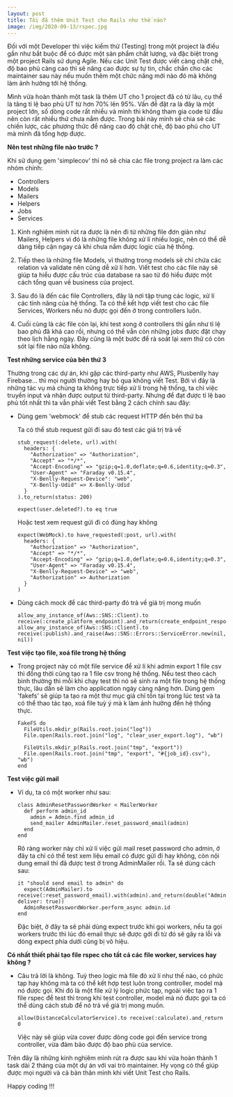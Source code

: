 ```yaml
---
layout: post
title: Tôi đã thêm Unit Test cho Rails như thế nào?
image: /img/2020-09-13/rspec.jpg
---
```


Đối với một Developer thì việc kiểm thử (Testing) trong một project là điều gần như bắt buộc để có được một sản phẩm chất lượng, và đặc biệt trong một project Rails sử dụng Agile.
Nếu các Unit Test được viết càng chặt chẽ, độ bao phủ càng cao thì sẽ nâng cao được sự tự tin, chắc chắn cho các maintainer sau này nếu muốn thêm một chức năng mới nào đó mà không làm ảnh hưởng tới hệ thống.

Mình vừa hoàn thành một task là thêm UT cho 1 project đã có từ lâu, cụ thể  là tăng tỉ lệ bao phủ UT từ hơn 70% lên 95%.
Vấn đề  đặt ra là đây là một project lớn, số dòng code rất nhiều và mình thì không tham gia code từ đầu nên còn rất nhiều thứ chưa nắm được.
Trong bài này mình sẽ chia sẻ các chiến lược, các phương thức để nâng cao độ chặt chẽ, độ bao phủ cho UT mà mình đã tổng hợp được.

**Nên test những file nào trước ?**

Khi sử dụng gem 'simplecov' thì nó sẽ chia các file trong project ra làm các nhóm chính:
- Controllers
- Models
- Mailers
- Helpers
- Jobs
- Services

1) Kinh nghiệm mình rút ra được là nên đi từ những file đơn giản như Mailers, Helpers vì đó là những file không xử lí nhiều logic, nên có thể dễ dàng tiếp cận ngay cả khi chưa nắm được logic của hệ thống.

2) Tiếp theo là những file Models, vì thường trong models sẽ chỉ chứa các relation và validate nên cũng dễ xử lí hơn. Viết test cho các file này sẽ giúp ta hiểu được cấu trúc của database ra sao từ đó hiểu được một cách tổng quan về  business của project.

3) Sau đó là đến các file Controllers, đây là nơi tập trung các logic, xử lí các tính năng của hệ thống. Ta có thể kết hợp viết test cho các file Services, Workers nếu nó được gọi đến ở trong controllers luôn.

4) Cuối cùng là các file còn lại, khi test xong ở controllers thì gần như tỉ lệ bao phủ đã khá cao rồi, nhưng có thể vẫn còn những jobs được đặt chạy theo lịch hằng ngày. Đây cũng là một bước để rà soát lại xem thử có còn sót lại file nào nữa không.

**Test những service của bên thứ 3**

Thường trong các dự án, khi gặp các third-party như AWS, Plusbenlly hay Firebase... thì mọi người thường hay bỏ qua không viết Test. Bởi vì đây là những tác vụ mà chúng ta không trực tiếp xử lí trong hệ thống, ta chỉ việc truyền input và nhận được output từ third-party.
Nhưng để đạt được tỉ lệ bao phủ tốt nhất thì ta vẫn phải viết Test bằng 2 cách chính sau đây:
- Dùng gem 'webmock' để stub các request HTTP đến bên thứ ba
  
  Ta có thể stub request gửi đi sau đó test các giá trị trả về
  ```
  stub_request(:delete, url).with(
    headers: {
      "Authorization" => "Authorization",
      "Accept" => "*/*",
      "Accept-Encoding" => "gzip;q=1.0,deflate;q=0.6,identity;q=0.3",
      "User-Agent" => "Faraday v0.15.4",
      "X-Benlly-Request-Device": "web",
      "X-Benlly-Udid" => X-Benlly-Udid
    }
  ).to_return(status: 200)

  expect(user.deleted?).to eq true
  ```
  Hoặc test xem request gửi đi có đúng hay không
  ```
  expect(WebMock).to have_requested(:post, url).with(
    headers: {
      "Authorization" => "Authorization",
      "Accept" => "*/*",
      "Accept-Encoding" => "gzip;q=1.0,deflate;q=0.6,identity;q=0.3",
      "User-Agent" => "Faraday v0.15.4",
      "X-Benlly-Request-Device" => "web",
      "Authorization" => Authorization
    }
  )
  ```
- Dùng cách mock để các third-party đó trả về  giá trị mong muốn
  ```
  allow_any_instance_of(Aws::SNS::Client).to receive(:create_platform_endpoint).and_return(create_endpoint_response)
  allow_any_instance_of(Aws::SNS::Client).to receive(:publish).and_raise(Aws::SNS::Errors::ServiceError.new(nil, nil))
  ```

**Test việc tạo file, xoá file trong hệ thống**

- Trong project này có một file service để xử lí khi admin export 1 file csv thì đồng thời cũng tạo ra 1 file csv trong hệ thống. Nếu test theo cách bình thường thì mỗi khi chạy test thì nó sẽ sinh ra một file trong hệ thống thực, lâu dần sẽ làm cho application ngày càng nặng hơn.
Dùng gem 'fakefs' sẽ giúp ta tạo ra một thư mục giả chỉ tồn tại trong lúc test và ta có thể thao tác tạo, xoá file tuỳ ý mà k làm ảnh hưởng đến hệ thống thực.
  ```
  FakeFS do
    FileUtils.mkdir_p(Rails.root.join("log"))
    File.open(Rails.root.join("log", "clear_user_export.log"), "wb")

    FileUtils.mkdir_p(Rails.root.join("tmp", "export"))
    File.open(Rails.root.join("tmp", "export", "#{job_id}.csv"), "wb")
  end
  ```

**Test việc gửi mail**

- Ví dụ, ta có một worker như sau:
  ```
  class AdminResetPasswordWorker < MailerWorker
    def perform admin_id
      admin = Admin.find admin_id
      send_mailer AdminMailer.reset_password_email(admin)
    end
  end
  ```
  Rõ ràng worker này chỉ xử lí việc gửi mail reset password cho admin, ở đây ta chỉ có thể test xem liệu email có được gửi đi hay không, còn nội dung email thì đã được test ở trong AdminMailer rồi.
  Ta sẽ dùng cách sau:
  ```
  it "should send email to admin" do
    expect(AdminMailer).to receive(:reset_password_email).with(admin).and_return(double("AdminMailer", deliver: true))
    AdminResetPasswordWorker.perform_async admin.id
  end
  ```
  Đặc biệt, ở đây ta sẽ phải dùng expect trước khi gọi workers, nếu ta gọi workers trước thì lúc đó email thực sẽ được gởi đi từ đó sẽ gây ra lỗi và dòng expect phía dưới cũng bị vô hiệu.

**Có nhất thiết phải tạo file rspec cho tất cả các file worker, services hay không ?**

- Câu trả lời là không. Tuỳ theo logic mà file đó xử lí như thế nào, có phức tạp hay không mà ta có thể kết hợp test luôn trong controller, model mà nó được gọi.
Khi đó là một file xử lý logic phức tạp, ngoài việc tạo ra 1 file rspec để test thì trong khi test controller, model mà nó được gọi ta có thể dùng cách stub để nó trả về giá trị mong muốn.
  ```
  allow(DistanceCalculatorService).to receive(:calculate).and_return 0
  ```
  Việc này sẽ giúp vừa cover được dòng code gọi đến service trong controller, vừa đảm bảo được độ bao phủ của service.

Trên đây là những kinh nghịêm mình rút ra được sau khi vừa hoàn thành 1 task dài 2 tháng của một dự án với vai trò maintainer. Hy vọng có thể giúp được mọi người và cả bản thân mình khi viết Unit Test cho Rails.

Happy coding !!!
